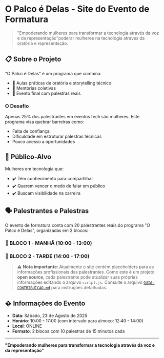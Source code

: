 # O Palco é Delas - Site do Evento de Formatura
> "Empoderando mulheres para transformar a tecnologia através da voz e da representação"poderar mulheres na tecnologia através da oratória e representação.

## 📋 Sobre o Projeto

"O Palco é Delas" é um programa que combina:
- 🎤 Aulas práticas de oratória e storytelling técnico
- 💬 Mentorias coletivas
- 🌟 Evento final com palestras reais

### O Desafio
Apenas 25% dos palestrantes em eventos tech são mulheres. Este programa visa quebrar barreiras como:
- Falta de confiança
- Dificuldade em estruturar palestras técnicas
- Pouco acesso a oportunidades

## 🎯 Público-Alvo

Mulheres em tecnologia que:
- ✔️ Têm conhecimento para compartilhar
- ✔️ Querem vencer o medo de falar em público
- ✔️ Buscam visibilidade na carreira

## 🗣️ Palestrantes e Palestras

O evento de formatura conta com 20 palestrantes reais do programa "O Palco é Delas", organizadas em 2 blocos:

### 🌅 BLOCO 1 - MANHÃ (10:00 - 13:00)

### 🌇 BLOCO 2 - TARDE (14:00 - 17:00)

> ⚠️ **Nota importante**: Atualmente o site contém placeholders para as informações profissionais das palestrantes. Como este é um projeto **open source**, cada palestrante pode atualizar suas próprias informações editando o arquivo `script.js`. Consulte o arquivo [`GUIA-CONTRIBUICAO.md`](GUIA-CONTRIBUICAO.md) para instruções detalhadas.


## � Informações do Evento

- **Data**: Sábado, 23 de Agosto de 2025
- **Horário**: 10:00 - 17:00 (com intervalo para almoço: 12:40 - 14:00)
- **Local**: ONLINE
- **Formato**: 2 blocos com 10 palestras de 15 minutos cada

---

**"Empoderando mulheres para transformar a tecnologia através da voz e da representação"**
